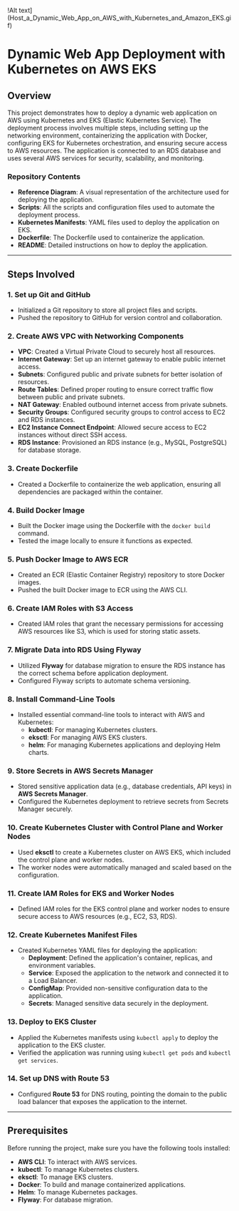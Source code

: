 !Alt text](Host_a_Dynamic_Web_App_on_AWS_with_Kubernetes_and_Amazon_EKS.gif)

# Dynamic Web App Deployment with Kubernetes on AWS EKS

## Overview

This project demonstrates how to deploy a dynamic web application on AWS using Kubernetes and EKS (Elastic Kubernetes Service). The deployment process involves multiple steps, including setting up the networking environment, containerizing the application with Docker, configuring EKS for Kubernetes orchestration, and ensuring secure access to AWS resources. The application is connected to an RDS database and uses several AWS services for security, scalability, and monitoring.

### Repository Contents
- **Reference Diagram**: A visual representation of the architecture used for deploying the application.
- **Scripts**: All the scripts and configuration files used to automate the deployment process.
- **Kubernetes Manifests**: YAML files used to deploy the application on EKS.
- **Dockerfile**: The Dockerfile used to containerize the application.
- **README**: Detailed instructions on how to deploy the application.

---

## Steps Involved

### 1. Set up Git and GitHub
- Initialized a Git repository to store all project files and scripts.
- Pushed the repository to GitHub for version control and collaboration.

### 2. Create AWS VPC with Networking Components
- **VPC**: Created a Virtual Private Cloud to securely host all resources.
- **Internet Gateway**: Set up an internet gateway to enable public internet access.
- **Subnets**: Configured public and private subnets for better isolation of resources.
- **Route Tables**: Defined proper routing to ensure correct traffic flow between public and private subnets.
- **NAT Gateway**: Enabled outbound internet access from private subnets.
- **Security Groups**: Configured security groups to control access to EC2 and RDS instances.
- **EC2 Instance Connect Endpoint**: Allowed secure access to EC2 instances without direct SSH access.
- **RDS Instance**: Provisioned an RDS instance (e.g., MySQL, PostgreSQL) for database storage.

### 3. Create Dockerfile
- Created a Dockerfile to containerize the web application, ensuring all dependencies are packaged within the container.

### 4. Build Docker Image
- Built the Docker image using the Dockerfile with the `docker build` command.
- Tested the image locally to ensure it functions as expected.

### 5. Push Docker Image to AWS ECR
- Created an ECR (Elastic Container Registry) repository to store Docker images.
- Pushed the built Docker image to ECR using the AWS CLI.

### 6. Create IAM Roles with S3 Access
- Created IAM roles that grant the necessary permissions for accessing AWS resources like S3, which is used for storing static assets.

### 7. Migrate Data into RDS Using Flyway
- Utilized **Flyway** for database migration to ensure the RDS instance has the correct schema before application deployment.
- Configured Flyway scripts to automate schema versioning.

### 8. Install Command-Line Tools
- Installed essential command-line tools to interact with AWS and Kubernetes:
  - **kubectl**: For managing Kubernetes clusters.
  - **eksctl**: For managing AWS EKS clusters.
  - **helm**: For managing Kubernetes applications and deploying Helm charts.

### 9. Store Secrets in AWS Secrets Manager
- Stored sensitive application data (e.g., database credentials, API keys) in **AWS Secrets Manager**.
- Configured the Kubernetes deployment to retrieve secrets from Secrets Manager securely.

### 10. Create Kubernetes Cluster with Control Plane and Worker Nodes
- Used **eksctl** to create a Kubernetes cluster on AWS EKS, which included the control plane and worker nodes.
- The worker nodes were automatically managed and scaled based on the configuration.

### 11. Create IAM Roles for EKS and Worker Nodes
- Defined IAM roles for the EKS control plane and worker nodes to ensure secure access to AWS resources (e.g., EC2, S3, RDS).

### 12. Create Kubernetes Manifest Files
- Created Kubernetes YAML files for deploying the application:
  - **Deployment**: Defined the application's container, replicas, and environment variables.
  - **Service**: Exposed the application to the network and connected it to a Load Balancer.
  - **ConfigMap**: Provided non-sensitive configuration data to the application.
  - **Secrets**: Managed sensitive data securely in the deployment.

### 13. Deploy to EKS Cluster
- Applied the Kubernetes manifests using `kubectl apply` to deploy the application to the EKS cluster.
- Verified the application was running using `kubectl get pods` and `kubectl get services`.

### 14. Set up DNS with Route 53
- Configured **Route 53** for DNS routing, pointing the domain to the public load balancer that exposes the application to the internet.

---

## Prerequisites

Before running the project, make sure you have the following tools installed:
- **AWS CLI**: To interact with AWS services.
- **kubectl**: To manage Kubernetes clusters.
- **eksctl**: To manage EKS clusters.
- **Docker**: To build and manage containerized applications.
- **Helm**: To manage Kubernetes packages.
- **Flyway**: For database migration.




